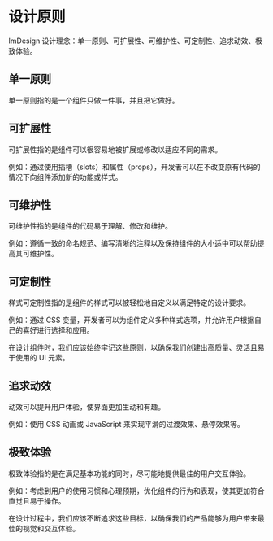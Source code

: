 # 设计原则

ImDesign 设计理念：单一原则、可扩展性、可维护性、可定制性、追求动效、极致体验。

## 单一原则

单一原则指的是一个组件只做一件事，并且把它做好。

## 可扩展性

可扩展性指的是组件可以很容易地被扩展或修改以适应不同的需求。

例如：通过使用插槽（slots）和属性（props），开发者可以在不改变原有代码的情况下向组件添加新的功能或样式。

## 可维护性

可维护性指的是组件的代码易于理解、修改和维护。

例如：遵循一致的命名规范、编写清晰的注释以及保持组件的大小适中可以帮助提高其可维护性。

## 可定制性

样式可定制性指的是组件的样式可以被轻松地自定义以满足特定的设计要求。

例如：通过 CSS 变量，开发者可以为组件定义多种样式选项，并允许用户根据自己的喜好进行选择和应用。

在设计组件时，我们应该始终牢记这些原则，以确保我们创建出高质量、灵活且易于使用的 UI 元素。

## 追求动效

动效可以提升用户体验，使界面更加生动和有趣。

例如：使用 CSS 动画或 JavaScript 来实现平滑的过渡效果、悬停效果等。

## 极致体验

极致体验指的是在满足基本功能的同时，尽可能地提供最佳的用户交互体验。

例如：考虑到用户的使用习惯和心理预期，优化组件的行为和表现，使其更加符合直觉且易于操作。

在设计过程中，我们应该不断追求这些目标，以确保我们的产品能够为用户带来最佳的视觉和交互体验。
